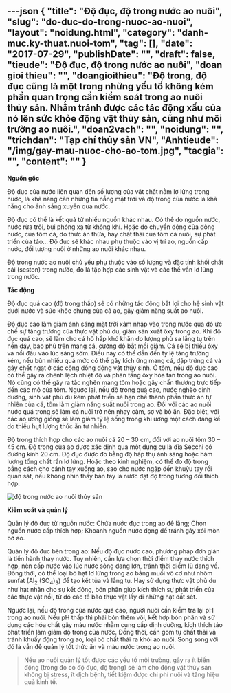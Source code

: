 ---json
{
    "title": "Độ đục, độ trong nước ao nuôi",
    "slug": "do-duc-do-trong-nuoc-ao-nuoi",
    "layout": "noidung.html",
    "category": "danh-muc.ky-thuat.nuoi-tom",
    "tag": [],
    "date": "2017-07-29",
    "publishDate": "",
    "draft": false,
    "tieude": "Độ đục, độ trong nước ao nuôi",
    "doan gioi thieu": "",
    "doangioithieu": "Độ trong, độ đục cũng là một trong những yếu tố không kém phần quan trọng cần kiểm soát trong ao nuôi thủy sản. Nhằm tránh được các tác động xấu của nó lên sức khỏe động vật thủy sản, cũng như môi trường ao nuôi.",
    "doan2vach": "",
    "noidung": "",
    "trichdan": "Tạp chí thủy sản VN",
    "Anhtieude": "/img/gay-mau-nuoc-cho-ao-tom.jpg",
    "tacgia": "",
    "__content__": ""
}
---
<p><strong>Nguồn gốc</strong></p>

<p>Độ đục của nước li&ecirc;n quan đến số lượng của vật chất nằm lơ lửng trong nước, l&agrave; khả năng cản những tia nắng mặt trời v&agrave; độ trong của nước l&agrave; khả năng cho &aacute;nh s&aacute;ng xuy&ecirc;n qua nước.</p>

<p>Độ đục c&oacute; thể l&agrave; kết quả từ nhiều nguồn kh&aacute;c nhau. C&oacute; thể do nguồn nước, nước rửa tr&ocirc;i, bụi ph&oacute;ng xạ từ kh&ocirc;ng kh&iacute;. Hoặc do chuyển động của d&ograve;ng nước, của t&ocirc;m c&aacute;, do thức ăn thừa, hay chất thải của t&ocirc;m c&aacute; nu&ocirc;i, sự ph&aacute;t triển của tảo&hellip; Độ đục sẽ kh&aacute;c nhau phụ thuộc v&agrave;o vị tr&iacute; ao, nguồn cấp nước, đối tượng nu&ocirc;i ở những ao nu&ocirc;i kh&aacute;c nhau.</p>

<p>Độ trong nước ao nu&ocirc;i chủ yếu phụ thuộc v&agrave;o số lượng v&agrave; đặc t&iacute;nh khối chất c&aacute;i (seston) trong nước, đ&oacute; l&agrave; tập hợp c&aacute;c sinh vật v&agrave; c&aacute;c thể vẩn lơ lửng trong nước.</p>

<p><strong>T&aacute;c động</strong></p>

<p>Độ đục qu&aacute; cao (độ trong thấp) sẽ c&oacute; những t&aacute;c động bất lợi cho hệ sinh vật dưới nước v&agrave; sức khỏe chung của cả ao, g&acirc;y giảm năng suất ao nu&ocirc;i.</p>

<p>Độ đục cao l&agrave;m giảm &aacute;nh s&aacute;ng mặt trời x&acirc;m nhập v&agrave;o trong nước qua đ&oacute; ức chế sự tăng trưởng của thực vật ph&ugrave; du, giảm sản xuất &ocirc;xy trong ao. Khi độ đục qu&aacute; cao, sẽ l&agrave;m cho c&aacute; h&ocirc; hấp kh&oacute; khăn do lượng ph&ugrave; sa lắng tụ tr&ecirc;n nền đ&aacute;y, bao phủ tr&ecirc;n mang c&aacute;, cường độ bắt mồi giảm. C&aacute; sẽ bị thiếu &ocirc;xy v&agrave; nổi đầu v&agrave;o l&uacute;c s&aacute;ng sớm. Điều n&agrave;y c&oacute; thể dẫn đến tỷ lệ tăng trưởng k&eacute;m, nếu b&ugrave;n nhiều qu&aacute; mức c&oacute; thể g&acirc;y k&iacute;ch ứng mang c&aacute;, dập trứng c&aacute; v&agrave; g&acirc;y chết ngạt ở c&aacute;c cộng đồng động vật thủy sinh. Ở t&ocirc;m, nếu độ đục cao c&oacute; thể g&acirc;y ra ch&ecirc;nh lệch nhiệt độ v&agrave; ph&acirc;n tầng &ocirc;xy h&ograve;a tan trong ao nu&ocirc;i. N&oacute; cũng c&oacute; thể g&acirc;y ra tắc nghẽn mang t&ocirc;m hoặc g&acirc;y chấn thương trực tiếp đến c&aacute;c m&ocirc; của t&ocirc;m. Ngược lại, nếu độ trong qu&aacute; cao, nước ngh&egrave;o dinh dưỡng, sinh vật ph&ugrave; du k&eacute;m ph&aacute;t triển sẽ hạn chế th&agrave;nh phần thức ăn tự nhi&ecirc;n của c&aacute;, t&ocirc;m l&agrave;m giảm năng suất nu&ocirc;i trong ao. Đối với c&aacute;c ao nu&ocirc;i nước qu&aacute; trong sẽ l&agrave;m c&aacute; nu&ocirc;i trở n&ecirc;n nhạy cảm, sợ v&agrave; bỏ ăn. Đặc biệt, với c&aacute;c ao ương giống sẽ l&agrave;m giảm tỷ lệ sống trong khi ương một c&aacute;ch đ&aacute;ng kể do thiếu hụt lượng thức ăn tự nhi&ecirc;n.</p>

<p>Độ trong th&iacute;ch hợp cho c&aacute;c ao nu&ocirc;i c&aacute; 20 &ndash; 30 cm, đối với ao nu&ocirc;i t&ocirc;m 30 &ndash; 45 cm. Độ trong của ao được x&aacute;c định qua một dụng cụ l&agrave; đĩa Secchi c&oacute; đường k&iacute;nh 20 cm. Độ đục được đo bằng độ hấp thụ &aacute;nh s&aacute;ng hoặc h&agrave;m lượng tổng chất rắn lơ lửng. Hoặc theo kinh nghiệm, c&oacute; thể đo độ trong bằng c&aacute;ch cho c&aacute;nh tay xuống ao, sao cho nước ngập đến khuỷu tay rồi quan s&aacute;t, nếu kh&ocirc;ng nh&igrave;n thấy b&agrave;n tay l&agrave; nước đạt độ trong tương đối th&iacute;ch hợp.</p>

<p><img alt="độ trong nước ao nuôi thủy sản" src="http://thuysanvietnam.com.vn/uploads/article2/baiviet/tuvantieudung/z300-Thuy-san-Viet-Nam4736.jpg" title="độ trong nước ao nuôi thủy sản" /></p>

<p><strong>Kiểm so&aacute;t v&agrave; quản l&yacute;</strong></p>

<p>Quản l&yacute; độ đục từ nguồn nước: Chứa nước đục trong ao để lắng; Chọn nguồn nước cấp th&iacute;ch hợp; Khoanh nguồn nước đọng để tr&aacute;nh g&acirc;y x&oacute;i m&ograve;n bờ ao.</p>

<p>Quản l&yacute; độ đục b&ecirc;n trong ao: Nếu độ đục nước cao, phương ph&aacute;p đơn giản l&agrave; tiến h&agrave;nh thay nước. Tuy nhi&ecirc;n, cần lựa chọn thời điểm thay nước th&iacute;ch hợp, n&ecirc;n cấp nước v&agrave;o l&uacute;c nước s&ocirc;ng đang lớn, tr&aacute;nh thời điểm lũ đang về. Đồng thời, c&oacute; thể loại bỏ hạt lơ lửng trong ao bằng muối v&ocirc; cơ như nh&ocirc;m sunfat (Al<sub>2</sub>&nbsp;(SO<sub>4</sub>)<sub>3</sub>) để tạo kết tủa v&agrave; lắng tụ. Hay sử dụng thực vật ph&ugrave; du như hạt nh&acirc;n cho sự kết đ&ocirc;ng, b&oacute;n ph&acirc;n gi&uacute;p k&iacute;ch th&iacute;ch sự ph&aacute;t triển của c&aacute;c thực vật nổi, từ đ&oacute; c&aacute;c tế b&agrave;o thực vật lấy đi những hạt đất s&eacute;t.</p>

<p>Ngược lại, nếu độ trong của nước qu&aacute; cao, người nu&ocirc;i cần kiểm tra lại pH trong ao nu&ocirc;i. Nếu pH thấp th&igrave; phải b&oacute;n th&ecirc;m v&ocirc;i, kết hợp b&oacute;n ph&acirc;n v&agrave; sử dụng c&aacute;c h&oacute;a chất g&acirc;y m&agrave;u nước nhằm cung cấp dinh dưỡng, k&iacute;ch th&iacute;ch tảo ph&aacute;t triển l&agrave;m giảm độ trong của nước. Đồng thời, cần gom tụ chất thải v&agrave; tr&aacute;nh khuấy động trong ao, loại bỏ chất thải ra khỏi ao nu&ocirc;i. Song song với đ&oacute; l&agrave; vẫn đề quản l&yacute; tốt thức ăn v&agrave; m&agrave;u nước trong ao nu&ocirc;i.</p>

<blockquote>
<p>Nếu ao nu&ocirc;i quản l&yacute; tốt được c&aacute;c yếu tố m&ocirc;i trường, g&acirc;y ra &iacute;t biến động (trong đ&oacute; c&oacute; độ đục, độ trong) sẽ l&agrave;m cho động vật thủy sản kh&ocirc;ng bị stress, &iacute;t dịch bệnh, tiết kiệm được chi ph&iacute; nu&ocirc;i v&agrave; tăng hiệu quả kinh tế.</p>
</blockquote>
